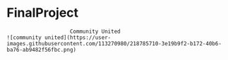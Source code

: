 # FinalProject
                        Community United 
    ![community united](https://user-images.githubusercontent.com/113270980/218785710-3e19b9f2-b172-40b6-ba76-ab9482f56fbc.png)
